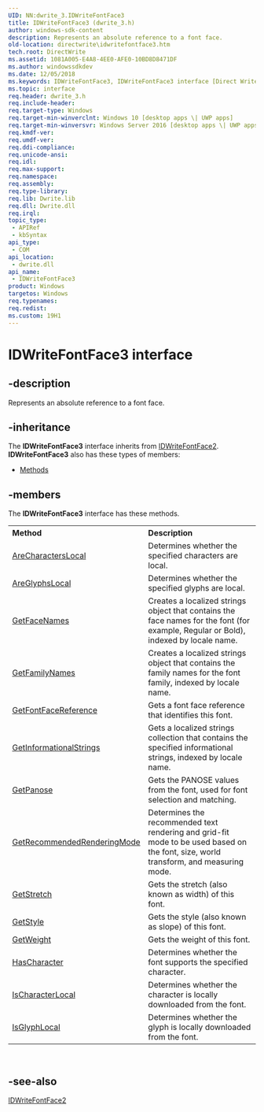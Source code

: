 ```yaml
---
UID: NN:dwrite_3.IDWriteFontFace3
title: IDWriteFontFace3 (dwrite_3.h)
author: windows-sdk-content
description: Represents an absolute reference to a font face.
old-location: directwrite\idwritefontface3.htm
tech.root: DirectWrite
ms.assetid: 1081A005-E4A8-4EE0-AFE0-10BD8D8471DF
ms.author: windowssdkdev
ms.date: 12/05/2018
ms.keywords: IDWriteFontFace3, IDWriteFontFace3 interface [Direct Write], IDWriteFontFace3 interface [Direct Write],described, directwrite.idwritefontface3, dwrite_3/IDWriteFontFace3
ms.topic: interface
req.header: dwrite_3.h
req.include-header: 
req.target-type: Windows
req.target-min-winverclnt: Windows 10 [desktop apps \| UWP apps]
req.target-min-winversvr: Windows Server 2016 [desktop apps \| UWP apps]
req.kmdf-ver: 
req.umdf-ver: 
req.ddi-compliance: 
req.unicode-ansi: 
req.idl: 
req.max-support: 
req.namespace: 
req.assembly: 
req.type-library: 
req.lib: Dwrite.lib
req.dll: Dwrite.dll
req.irql: 
topic_type:
 - APIRef
 - kbSyntax
api_type:
 - COM
api_location:
 - dwrite.dll
api_name:
 - IDWriteFontFace3
product: Windows
targetos: Windows
req.typenames: 
req.redist: 
ms.custom: 19H1
---
```


# IDWriteFontFace3 interface


## -description


Represents an absolute reference to a font face.


## -inheritance

The <b xmlns:loc="http://microsoft.com/wdcml/l10n">IDWriteFontFace3</b> interface inherits from <a href="https://msdn.microsoft.com/D74F6472-CEEC-4DF5-83C8-0D65923C8028">IDWriteFontFace2</a>. <b>IDWriteFontFace3</b> also has these types of members:
<ul>
<li><a href="https://docs.microsoft.com/">Methods</a></li>
</ul>

## -members

The <b>IDWriteFontFace3</b> interface has these methods.
<table class="members" id="memberListMethods">
<tr>
<th align="left" width="37%">Method</th>
<th align="left" width="63%">Description</th>
</tr>
<tr data="declared;">
<td align="left" width="37%">
<a href="https://msdn.microsoft.com/4cbb6895-3151-c6dd-881e-50d3532c8a14">AreCharactersLocal</a>
</td>
<td align="left" width="63%">
Determines whether the specified characters are local.

</td>
</tr>
<tr data="declared;">
<td align="left" width="37%">
<a href="https://msdn.microsoft.com/e8d5b51d-c5b5-6ea5-eda0-36cc9ec425d3">AreGlyphsLocal</a>
</td>
<td align="left" width="63%">
Determines whether the specified glyphs are local.

</td>
</tr>
<tr data="declared;">
<td align="left" width="37%">
<a href="https://msdn.microsoft.com/81FBE594-3429-4E61-9A83-513605879D2D">GetFaceNames</a>
</td>
<td align="left" width="63%">
Creates a localized strings object that contains the face names for the font (for example, Regular or Bold), indexed by locale name.

</td>
</tr>
<tr data="declared;">
<td align="left" width="37%">
<a href="https://msdn.microsoft.com/EAA7DF51-5089-4A0B-A0E3-C19FB71EB61E">GetFamilyNames</a>
</td>
<td align="left" width="63%">
Creates a localized strings object that contains the family names for the font family, indexed by locale name.

</td>
</tr>
<tr data="declared;">
<td align="left" width="37%">
<a href="https://msdn.microsoft.com/3830951F-B304-4EBC-B8D5-611D1AC87F63">GetFontFaceReference</a>
</td>
<td align="left" width="63%">
Gets a font face reference that identifies this font.

</td>
</tr>
<tr data="declared;">
<td align="left" width="37%">
<a href="https://msdn.microsoft.com/F3CF5E9E-C0EA-4A29-8D42-11873DF5A9F2">GetInformationalStrings</a>
</td>
<td align="left" width="63%">
Gets a localized strings collection that contains the specified informational strings, indexed by locale name.

</td>
</tr>
<tr data="declared;">
<td align="left" width="37%">
<a href="https://msdn.microsoft.com/977AFC97-9747-4FCE-861E-E1C40975B2E9">GetPanose</a>
</td>
<td align="left" width="63%">
Gets the PANOSE values from the font, used for font selection and matching.

</td>
</tr>
<tr data="declared;">
<td align="left" width="37%">
<a href="https://msdn.microsoft.com/9EF4A414-8DD9-431B-81A6-D87F4CF9AA73">GetRecommendedRenderingMode</a>
</td>
<td align="left" width="63%">
Determines the recommended text rendering and grid-fit mode to be used based on the font, size, world transform, and measuring mode.

</td>
</tr>
<tr data="declared;">
<td align="left" width="37%">
<a href="https://msdn.microsoft.com/A5B2DA7D-8222-440D-A8AF-33B07CE0765C">GetStretch</a>
</td>
<td align="left" width="63%">
Gets the stretch (also known as width) of this font.

</td>
</tr>
<tr data="declared;">
<td align="left" width="37%">
<a href="https://msdn.microsoft.com/EC47D94B-BF85-4AEE-B3C8-2DCEA7310403">GetStyle</a>
</td>
<td align="left" width="63%">
Gets the style (also known as slope) of this font.

</td>
</tr>
<tr data="declared;">
<td align="left" width="37%">
<a href="https://msdn.microsoft.com/A57873B2-F4B4-4129-96FE-A4CAFBFD537F">GetWeight</a>
</td>
<td align="left" width="63%">
Gets the weight of this font.

</td>
</tr>
<tr data="declared;">
<td align="left" width="37%">
<a href="https://msdn.microsoft.com/BCBC382E-C599-429A-9E00-EAB12D675503">HasCharacter</a>
</td>
<td align="left" width="63%">
Determines whether the font supports the specified character.

</td>
</tr>
<tr data="declared;">
<td align="left" width="37%">
<a href="https://msdn.microsoft.com/7a47f73b-9ce7-f7db-688b-291cebad54bb">IsCharacterLocal</a>
</td>
<td align="left" width="63%">
Determines whether the character is locally downloaded from the font.

</td>
</tr>
<tr data="declared;">
<td align="left" width="37%">
<a href="https://msdn.microsoft.com/def185b6-a717-5390-8521-46e38335800b">IsGlyphLocal</a>
</td>
<td align="left" width="63%">
Determines whether the glyph is locally downloaded from the font.

</td>
</tr>
</table> 


## -see-also




<a href="https://msdn.microsoft.com/D74F6472-CEEC-4DF5-83C8-0D65923C8028">IDWriteFontFace2</a>
 

 

